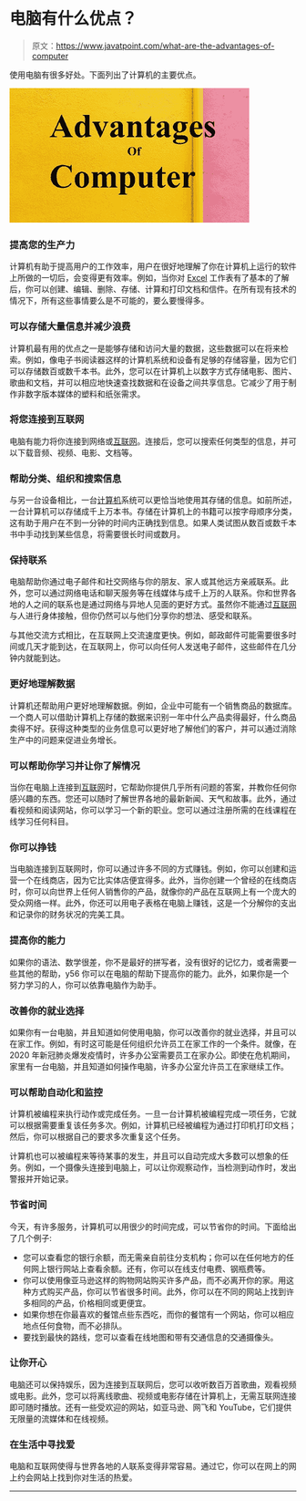# 电脑有什么优点？

> 原文：<https://www.javatpoint.com/what-are-the-advantages-of-computer>

使用电脑有很多好处。下面列出了计算机的主要优点。

![What are the advantages of a computer](img/b99a2cb3391f39f2d77fd2cacc92ae8c.png)

### 提高您的生产力

计算机有助于提高用户的工作效率，用户在很好地理解了你在计算机上运行的软件上所做的一切后，会变得更有效率。例如，当你对 [Excel](https://www.javatpoint.com/excel-tutorial) 工作表有了基本的了解后，你可以创建、编辑、删除、存储、计算和打印文档和信件。在所有现有技术的情况下，所有这些事情要么是不可能的，要么要慢得多。

### 可以存储大量信息并减少浪费

计算机最有用的优点之一是能够存储和访问大量的数据，这些数据可以在将来检索。例如，像电子书阅读器这样的计算机系统和设备有足够的存储容量，因为它们可以存储数百或数千本书。此外，您可以在计算机上以数字方式存储电影、图片、歌曲和文档，并可以相应地快速查找数据和在设备之间共享信息。它减少了用于制作非数字版本媒体的塑料和纸张需求。

### 将您连接到互联网

电脑有能力将你连接到网络或[互联网](https://www.javatpoint.com/internet-explorer)。连接后，您可以搜索任何类型的信息，并可以下载音频、视频、电影、文档等。

### 帮助分类、组织和搜索信息

与另一台设备相比，一台[计算机](https://www.javatpoint.com/full-form-of-computer)系统可以更恰当地使用其存储的信息。如前所述，一台计算机可以存储成千上万本书。存储在计算机上的书籍可以按字母顺序分类，这有助于用户在不到一分钟的时间内正确找到信息。如果人类试图从数百或数千本书中手动找到某些信息，将需要很长时间或数月。

### 保持联系

电脑帮助你通过电子邮件和社交网络与你的朋友、家人或其他远方亲戚联系。此外，您可以通过网络电话和聊天服务等在线媒体与成千上万的人联系。你和世界各地的人之间的联系也是通过网络与异地人见面的更好方式。虽然你不能通过[互联网](https://www.javatpoint.com/internet)与人进行身体接触，但你仍然可以与他们分享你的想法、感受和联系。

与其他交流方式相比，在互联网上交流速度更快。例如，邮政邮件可能需要很多时间或几天才能到达，在互联网上，你可以向任何人发送电子邮件，这些邮件在几分钟内就能到达。

### 更好地理解数据

计算机还帮助用户更好地理解数据。例如，企业中可能有一个销售商品的数据库。一个商人可以借助计算机上存储的数据来识别一年中什么产品卖得最好，什么商品卖得不好。获得这种类型的业务信息可以更好地了解他们的客户，并可以通过消除生产中的问题来促进业务增长。

### 可以帮助你学习并让你了解情况

当你在电脑上连接到[互联网](https://www.javatpoint.com/internet-full-form)时，它帮助你提供几乎所有问题的答案，并教你任何你感兴趣的东西。您还可以随时了解世界各地的最新新闻、天气和故事。此外，通过看视频和阅读网站，你可以学习一个新的职业。您可以通过注册所需的在线课程在线学习任何科目。

### 你可以挣钱

当电脑连接到互联网时，你可以通过许多不同的方式赚钱。例如，你可以创建和运营一个在线商店，因为它比实体店便宜得多。此外，当你创建一个曾经的在线商店时，你可以向世界上任何人销售你的产品，就像你的产品在互联网上有一个庞大的受众网络一样。此外，你还可以用电子表格在电脑上赚钱，这是一个分解你的支出和记录你的财务状况的完美工具。

### 提高你的能力

如果你的语法、数学很差，你不是最好的拼写者，没有很好的记忆力，或者需要一些其他的帮助，y56 你可以在电脑的帮助下提高你的能力。此外，如果你是一个努力学习的人，你可以依靠电脑作为助手。

### 改善你的就业选择

如果你有一台电脑，并且知道如何使用电脑，你可以改善你的就业选择，并且可以在家工作。例如，有时这可能是任何组织允许员工在家工作的一个条件。就像，在 2020 年新冠肺炎爆发疫情时，许多办公室需要员工在家办公。即使在危机期间，家里有一台电脑，并且知道如何操作电脑，许多办公室允许员工在家继续工作。

### 可以帮助自动化和监控

计算机被编程来执行动作或完成任务。一旦一台计算机被编程完成一项任务，它就可以根据需要重复该任务多次。例如，计算机已经被编程为通过打印机打印文档；然后，你可以根据自己的要求多次重复这个任务。

计算机也可以被编程来等待某事的发生，并且可以自动完成大多数可以想象的任务。例如，一个摄像头连接到电脑上，可以让你观察动作，当检测到动作时，发出警报并开始记录。

### 节省时间

今天，有许多服务，计算机可以用很少的时间完成，可以节省你的时间。下面给出了几个例子:

*   您可以查看您的银行余额，而无需亲自前往分支机构；你可以在任何地方的任何网上银行网站上查看余额。还有，你可以在线支付电费、钢瓶费等。
*   你可以使用像亚马逊这样的购物网站购买许多产品，而不必离开你的家。用这种方式购买产品，你可以节省很多时间。此外，你可以在不同的网站上找到许多相同的产品，价格相同或更便宜。
*   如果你想在你最喜欢的餐馆点些东西吃，而你的餐馆有一个网站，你可以相应地点任何食物，而不必排队。
*   要找到最快的路线，您可以查看在线地图和带有交通信息的交通摄像头。

### 让你开心

电脑还可以保持娱乐，因为连接到互联网后，您可以收听数百万首歌曲，观看视频或电影。此外，您可以将离线歌曲、视频或电影存储在计算机上，无需互联网连接即可随时播放。还有一些受欢迎的网站，如亚马逊、网飞和 YouTube，它们提供无限量的流媒体和在线视频。

### 在生活中寻找爱

电脑和互联网使得与世界各地的人联系变得非常容易。通过它，你可以在网上的网上约会网站上找到你对生活的热爱。

* * *